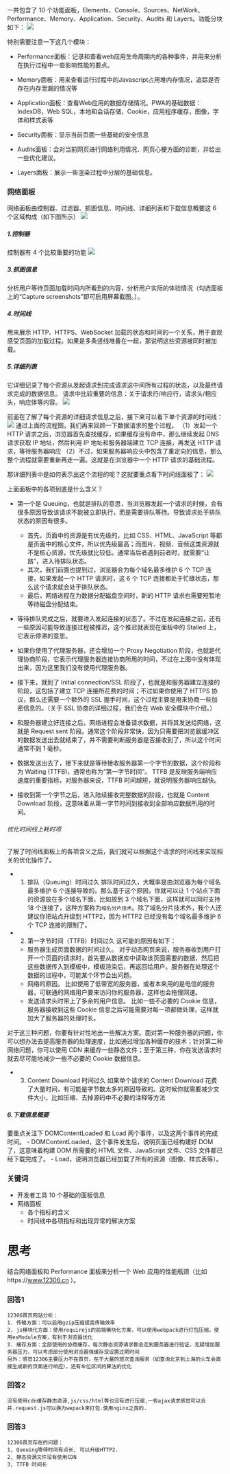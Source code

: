 一共包含了 10 个功能面板，Elements、Console、Sources、NetWork、Performance、Memory、Application、Security、Audits 和 Layers。功能分块如下：
![](https://static001.geekbang.org/resource/image/c5/82/c5eb9603e79547ae3d815254e24d4782.png)

特别需要注意一下这几个模块：
- Performance面板：记录和查看web应用生命周期内的各种事件，并用来分析在执行过程中一些影响性能的要点。

- Memory面板：用来查看运行过程中的Javascript占用堆内存情况，追踪是否存在内存泄漏的情况等

- Application面板：查看Web应用的数据存储情况。PWA的基础数据：IndexDB，Web SQL，本地和会话存储，Cookie，应用程序缓存，图像，字体和样式表等

- Security面板：显示当前页面一些基础的安全信息

- Audits面板：会对当前网页进行网络利用情况、网页心梗方面的诊断，并给出一些优化建议。

- Layers面板：展示一些渲染过程中分层的基础信息。


### 网络面板
网络面板由控制器、过滤器、抓图信息、时间线、详细列表和下载信息概要这 6 个区域构成（如下图所示）
![](https://static001.geekbang.org/resource/image/46/57/46fba54f54b9bd43918308f9f1ae1357.png)


##### 1.控制器
控制器有 4 个比较重要的功能
![](https://static001.geekbang.org/resource/image/f0/42/f02477088c0499247e0ed37f46ad2a42.png)

##### 3.抓图信息
分析用户等待页面加载时间内所看到的内容，分析用户实际的体验情况（勾选面板上的“Capture screenshots”即可启用屏幕截图。）。

##### 4.时间线
用来展示 HTTP、HTTPS、WebSocket 加载的状态和时间的一个关系，用于直观感受页面的加载过程。如果是多条竖线堆叠在一起，那说明这些资源被同时被加载。

##### 5.详细列表
它详细记录了每个资源从发起请求到完成请求这中间所有过程的状态，以及最终请求完成的数据信息。
请求中比较重要的信息：关于请求行/响应行，请求头/相应头，响应体等内容。
![](https://static001.geekbang.org/resource/image/f7/e6/f76ee3b6b2e6e9629efdd01e6ded57e6.png)

前面在了解了每个资源的详细请求信息之后，接下来可以看下单个资源的时间线：
![](https://static001.geekbang.org/resource/image/1f/e0/1f4f8c194b02975f6d2848b7b73175e0.png)
通过上面的流程图，我们再来回顾一下数据请求的整个过程。
（1）发起一个 HTTP 请求之后，浏览器首先查找缓存，如果缓存没有命中，那么继续发起 DNS 请求获取 IP 地址，然后利用 IP 地址和服务器端建立 TCP 连接，再发送 HTTP 请求，等待服务器响应
（2）不过，如果服务器响应头中包含了重定向的信息，那么整个流程就需要重新再走一遍。这就是在浏览器中一个 HTTP 请求的基础流程。

那详细列表中是如何表示出这个流程的呢？这就要重点看下时间线面板了：
![](https://static001.geekbang.org/resource/image/ba/af/ba91f06503bda4b4dc4a54901bd7a8af.png)


上面面板中的各项到底是什么含义？
- 第一个是 Queuing，也就是排队的意思，当浏览器发起一个请求的时候，会有很多原因导致该请求不能被立即执行，而是需要排队等待。导致请求处于排队状态的原因有很多。
    - 首先，页面中的资源是有优先级的，比如 CSS、HTML、JavaScript 等都是页面中的核心文件，所以优先级最高；而图片、视频、音频这类资源就不是核心资源，优先级就比较低。通常当后者遇到前者时，就需要“让路”，进入待排队状态。
    - 其次，我们前面也提到过，浏览器会为每个域名最多维护 6 个 TCP 连接，如果发起一个 HTTP 请求时，这 6 个 TCP 连接都处于忙碌状态，那么这个请求就会处于排队状态。
    - 最后，网络进程在为数据分配磁盘空间时，新的 HTTP 请求也需要短暂地等待磁盘分配结束。

- 等待排队完成之后，就要进入发起连接的状态了。不过在发起连接之前，还有一些原因可能导致连接过程被推迟，这个推迟就表现在面板中的 Stalled 上，它表示停滞的意思。

- 如果你使用了代理服务器，还会增加一个 Proxy Negotiation 阶段，也就是代理协商阶段，它表示代理服务器连接协商所用的时间，不过在上图中没有体现出来，因为这里我们没有使用代理服务器。

- 接下来，就到了 Initial connection/SSL 阶段了，也就是和服务器建立连接的阶段，这包括了建立 TCP 连接所花费的时间；不过如果你使用了 HTTPS 协议，那么还需要一个额外的 SSL 握手时间，这个过程主要是用来协商一些加密信息的。（关于 SSL 协商的详细过程，我们会在 Web 安全模块中介绍。）

- 和服务器建立好连接之后，网络进程会准备请求数据，并将其发送给网络，这就是 Request sent 阶段。通常这个阶段非常快，因为只需要把浏览器缓冲区的数据发送出去就结束了，并不需要判断服务器是否接收到了，所以这个时间通常不到 1 毫秒。

- 数据发送出去了，接下来就是等待接收服务器第一个字节的数据，这个阶段称为 Waiting (TTFB)，通常也称为“第一字节时间”。 TTFB 是反映服务端响应速度的重要指标，对服务器来说，TTFB 时间越短，就说明服务器响应越快。

- 接收到第一个字节之后，进入陆续接收完整数据的阶段，也就是 Content Download 阶段，这意味着从第一字节时间到接收到全部响应数据所用的时间。

###### 优化时间线上耗时项
了解了时间线面板上的各项含义之后，我们就可以根据这个请求的时间线来实现相关的优化操作了。
- 1. 排队（Queuing）时间过久
排队时间过久，大概率是由浏览器为每个域名最多维护 6 个连接导致的。那么基于这个原因，你就可以让 1 个站点下面的资源放在多个域名下面，比如放到 3 个域名下面，这样就可以同时支持 18 个连接了，这种方案称为`域名分片技术`。除了域名分片技术外，我个人还建议你把站点升级到 HTTP2，因为 HTTP2 已经没有每个域名最多维护 6 个 TCP 连接的限制了。

- 2. 第一字节时间（TTFB）时间过久
这可能的原因有如下：
    - 服务器生成页面数据的时间过久。
    对于动态网页来说，服务器收到用户打开一个页面的请求时，首先要从数据库中读取该页面需要的数据，然后把这些数据传入到模板中，模板渲染后，再返回给用户。服务器在处理这个数据的过程中，可能某个环节会出问题。
    - 网络的原因。
    比如使用了低带宽的服务器，或者本来用的是电信的服务器，可联通的网络用户要来访问你的服务器，这样也会拖慢网速。
    - 发送请求头时带上了多余的用户信息。
    比如一些不必要的 Cookie 信息，服务器接收到这些 Cookie 信息之后可能需要对每一项都做处理，这样就加大了服务器的处理时长。

对于这三种问题，你要有针对性地出一些解决方案。面对第一种服务器的问题，你可以想办法去提高服务器的处理速度，比如通过增加各种缓存的技术；针对第二种网络问题，你可以使用 CDN 来缓存一些静态文件；至于第三种，你在发送请求时就去尽可能地减少一些不必要的 Cookie 数据信息。

- 3. Content Download 时间过久
如果单个请求的 Content Download 花费了大量时间，有可能是字节数太多的原因导致的。这时候你就需要减少文件大小，比如压缩、去掉源码中不必要的注释等方法



##### 6.下载信息概要
要重点关注下 DOMContentLoaded 和 Load 两个事件，以及这两个事件的完成时间。
    - DOMContentLoaded，这个事件发生后，说明页面已经构建好 DOM 了，这意味着构建 DOM 所需要的 HTML 文件、JavaScript 文件、CSS 文件都已经下载完成了。
    - Load，说明浏览器已经加载了所有的资源（图像、样式表等）。



### 关键词
- 开发者工具 10 个基础的面板信息
- 网络面板
    - 各个指标的含义
    - 时间线中各项指标和出现异常的解决方案


# 思考
结合网络面板和 Performance 面板来分析一个 Web 应用的性能瓶颈（比如https://www.12306.cn ）。

### 回答1
```
12306首页网站分析：
1. 传输方面：可以启用gzip压缩提高传输效率
2. js模块化方面：使用requirejs的前端模块化方案，可以使用webpack进行打包压缩，使用esModule方案，有利于浏览器优化
3. 缓存方面：全部使用的协商缓存，每次静态资源请求都会走到服务器进行验证，无疑增加服务器压力，可以考虑部分使用浏览器强缓存没设置过期时间
另外：感觉12306主要压力不在首页，在于大量的班次查询服务（如查询北京到上海的火车会直接生成新的页面进行响应），还有车位区间的算法的优化
```

### 回答2
```
没有使用cdn缓存静态资源,js/css/html等也没有进行压缩,一些ajax请求感觉可以合并.request.js可以换为wepack来打包.使用nginx之类的.
```

### 回答3
```
12306首页存在的问题：
1, Queuing等待时间有点长, 可以升级HTTP2.
2, 静态资源文件没有使用CDN
3, TTFB 时间长
```